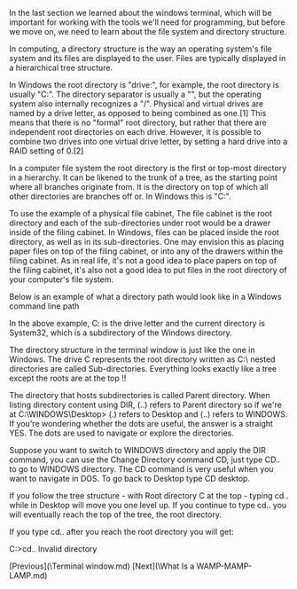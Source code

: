 In the last section we learned about the windows terminal, which will be important for working with the tools we'll need for programming, but before we move on, we need to learn about the file system and directory structure.

In computing, a directory structure is the way an operating system's file system and its files are displayed to the user. Files are typically displayed in a hierarchical tree structure.

In Windows the root directory is "drive:\", for example, the root directory is usually "C:\". The directory separator is usually a "\", but the operating system also internally recognizes a "/". Physical and virtual drives are named by a drive letter, as opposed to being combined as one.[1] This means that there is no "formal" root directory, but rather that there are independent root directories on each drive. However, it is possible to combine two drives into one virtual drive letter, by setting a hard drive into a RAID setting of 0.[2]

In a computer file system the root directory is the first or top-most directory in a hierarchy. It can be likened to the trunk of a tree, as the starting point where all branches originate from. It is the directory on top of which all other directories are branches off or.  In Windows this is "C:\".

To use the example of a physical file cabinet, The file cabinet is the root directory and each of the sub-directories under root would be a drawer inside of the filing cabinet. In Windows, files can be placed inside the root directory, as well as in its sub-directories. One may envision this as placing paper files on top of the filing cabinet, or into any of the drawers within the filing cabinet.  As in real life, it's not a good idea to place papers on top of the filing cabinet, it's also not a good idea to put files in the root directory of your computer's file system.

Below is an example of what a directory path would look like in a Windows command line path

In the above example, C: is the drive letter and the current directory is System32, which is a subdirectory of the Windows directory.

The directory structure in the terminal window is just like the one in Windows.
The drive C represents the root directory written as C:\ nested directories are called Sub-directories.
Everything looks exactly like a tree except the roots are at the top !!

The directory that hosts subdirectories is called Parent directory.
When listing directory content using DIR, (..) refers to Parent directory
so if we're at C:\WINDOWS\Desktop> (.) refers to Desktop and (..) refers
to WINDOWS. If you're wondering whether the dots are useful, the answer is a straight YES.
The dots are used to navigate or explore the directories.

Suppose you want to switch to WINDOWS directory and apply the DIR command, you can use the Change Directory command CD, just type CD.. to go to WINDOWS directory. 
The CD command is very useful when you want to navigate in DOS. To go back to Desktop type CD desktop.

If you follow the tree structure - with Root directory C at the top -
typing cd.. while in Desktop will move you one level up.
If you continue to type cd.. you will eventually reach the top of the tree, the root directory.

If you type cd.. after you reach the root directory you will get:

C:\>cd..
Invalid directory 

[Previous](\Terminal window.md) [Next](\What Is a WAMP-MAMP-LAMP.md)
